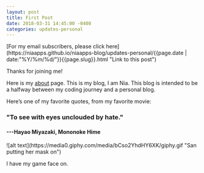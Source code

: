 ```yaml
---
layout: post
title: First Post
date: 2018-03-31 14:45:00 -0400
categories: updates-personal
---
```

<!-- Need to copy/paste to each post: -->
<div class="feed" markdown="1">
 [For my email subscribers, please click here](https://niaapps.github.io/niaapps-blog/updates-personal/{{page.date | date:"%Y/%m/%d/"}}{{page.slug}}.html "Link to this post")
</div>

Thanks for joining me!

Here is my <a href="https://niaapps.github.io/about.html" target="_blank" title="About Page">about</a> page.
This is my blog, I am Nia.
This blog is intended to be a halfway between my coding journey and a personal blog.

Here’s one of my favorite quotes, from my favorite movie:
### "To see with eyes unclouded by hate."
#### ---Hayao Miyazaki, Mononoke Hime

<div class="scale-img">
![alt text](https://media0.giphy.com/media/bCso2YhdHY6XK/giphy.gif "San putting her mask on")
</div>

I have my game face on.